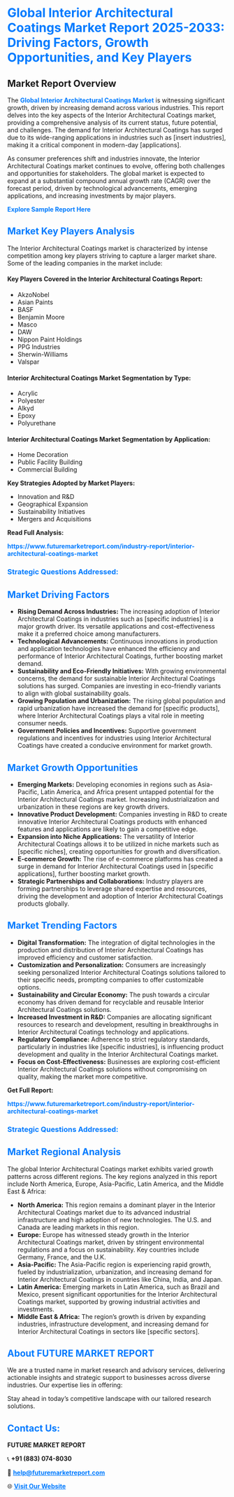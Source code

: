 <h1 style="color: #007BFF;">Global Interior Architectural Coatings Market Report 2025-2033: Driving Factors, Growth Opportunities, and Key Players</h1>

<section id="overview">
<h2>Market Report Overview</h2>
<p>The <a href="https://www.futuremarketreport.com/industry-report/interior-architectural-coatings-market" style="color: #007BFF; text-decoration: none;"><strong>Global Interior Architectural Coatings Market</strong></a> is witnessing significant growth, driven by increasing demand across various industries. This report delves into the key aspects of the Interior Architectural Coatings market, providing a comprehensive analysis of its current status, future potential, and challenges. The demand for Interior Architectural Coatings has surged due to its wide-ranging applications in industries such as [insert industries], making it a critical component in modern-day [applications].</p>
<p>As consumer preferences shift and industries innovate, the Interior Architectural Coatings market continues to evolve, offering both challenges and opportunities for stakeholders. The global market is expected to expand at a substantial compound annual growth rate (CAGR) over the forecast period, driven by technological advancements, emerging applications, and increasing investments by major players.</p>
</section>

<section id="overview">
<p><a href="https://www.futuremarketreport.com/request-sample/reportId=63410" style="color: #007BFF; text-decoration: none;"><strong>Explore Sample Report Here</strong></a></p>
</section>

<section id="key-players">
<h2 style="color: #007BFF;">Market Key Players Analysis</h2>
<p>The Interior Architectural Coatings market is characterized by intense competition among key players striving to capture a larger market share. Some of the leading companies in the market include:</p>
<h4>Key Players Covered in the Interior Architectural Coatings Report:</h4>
<ul><li>AkzoNobel</li><li>Asian Paints</li><li>BASF</li><li>Benjamin Moore</li><li>Masco</li><li>DAW</li><li>Nippon Paint Holdings</li><li>PPG Industries</li><li>Sherwin-Williams</li><li>Valspar</li></ul>
<h4>Interior Architectural Coatings Market Segmentation by Type:</h4>
<ul><li>Acrylic</li><li>Polyester</li><li>Alkyd</li><li>Epoxy</li><li>Polyurethane</li></ul>

<h4>Interior Architectural Coatings Market Segmentation by Application:</h4>
<ul><li>Home Decoration</li><li>Public Facility Building</li><li>Commercial Building</li></ul>
<p><strong>Key Strategies Adopted by Market Players:</strong></p>
<ul>
<li>Innovation and R&D</li>
<li>Geographical Expansion</li>
<li>Sustainability Initiatives</li>
<li>Mergers and Acquisitions</li>
</ul>
</section>

<section>
<p><strong>Read Full Analysis: </strong></p><a href="https://www.futuremarketreport.com/industry-report/interior-architectural-coatings-market" style="color: #007BFF; text-decoration: none;"><strong>https://www.futuremarketreport.com/industry-report/interior-architectural-coatings-market</strong></a>
<h3 style="color: #007BFF;">Strategic Questions Addressed:</h3>
</section>

<section id="driving-factors">
<h2 style="color: #007BFF;">Market Driving Factors</h2>
<ul>
<li><strong>Rising Demand Across Industries:</strong> The increasing adoption of Interior Architectural Coatings in industries such as [specific industries] is a major growth driver. Its versatile applications and cost-effectiveness make it a preferred choice among manufacturers.</li>
<li><strong>Technological Advancements:</strong> Continuous innovations in production and application technologies have enhanced the efficiency and performance of Interior Architectural Coatings, further boosting market demand.</li>
<li><strong>Sustainability and Eco-Friendly Initiatives:</strong> With growing environmental concerns, the demand for sustainable Interior Architectural Coatings solutions has surged. Companies are investing in eco-friendly variants to align with global sustainability goals.</li>
<li><strong>Growing Population and Urbanization:</strong> The rising global population and rapid urbanization have increased the demand for [specific products], where Interior Architectural Coatings plays a vital role in meeting consumer needs.</li>
<li><strong>Government Policies and Incentives:</strong> Supportive government regulations and incentives for industries using Interior Architectural Coatings have created a conducive environment for market growth.</li>
</ul>
</section>

<section id="growth-opportunities">
<h2 style="color: #007BFF;">Market Growth Opportunities</h2>
<ul>
<li><strong>Emerging Markets:</strong> Developing economies in regions such as Asia-Pacific, Latin America, and Africa present untapped potential for the Interior Architectural Coatings market. Increasing industrialization and urbanization in these regions are key growth drivers.</li>
<li><strong>Innovative Product Development:</strong> Companies investing in R&D to create innovative Interior Architectural Coatings products with enhanced features and applications are likely to gain a competitive edge.</li>
<li><strong>Expansion into Niche Applications:</strong> The versatility of Interior Architectural Coatings allows it to be utilized in niche markets such as [specific niches], creating opportunities for growth and diversification.</li>
<li><strong>E-commerce Growth:</strong> The rise of e-commerce platforms has created a surge in demand for Interior Architectural Coatings used in [specific applications], further boosting market growth.</li>
<li><strong>Strategic Partnerships and Collaborations:</strong> Industry players are forming partnerships to leverage shared expertise and resources, driving the development and adoption of Interior Architectural Coatings products globally.</li>
</ul>
</section>

<section id="trending-factors">
<h2 style="color: #007BFF;">Market Trending Factors</h2>
<ul>
<li><strong>Digital Transformation:</strong> The integration of digital technologies in the production and distribution of Interior Architectural Coatings has improved efficiency and customer satisfaction.</li>
<li><strong>Customization and Personalization:</strong> Consumers are increasingly seeking personalized Interior Architectural Coatings solutions tailored to their specific needs, prompting companies to offer customizable options.</li>
<li><strong>Sustainability and Circular Economy:</strong> The push towards a circular economy has driven demand for recyclable and reusable Interior Architectural Coatings solutions.</li>
<li><strong>Increased Investment in R&D:</strong> Companies are allocating significant resources to research and development, resulting in breakthroughs in Interior Architectural Coatings technology and applications.</li>
<li><strong>Regulatory Compliance:</strong> Adherence to strict regulatory standards, particularly in industries like [specific industries], is influencing product development and quality in the Interior Architectural Coatings market.</li>
<li><strong>Focus on Cost-Effectiveness:</strong> Businesses are exploring cost-efficient Interior Architectural Coatings solutions without compromising on quality, making the market more competitive.</li>
</ul>
</section>

<section>
<p><strong>Get Full Report: </strong></p><a href="https://www.futuremarketreport.com/industry-report/interior-architectural-coatings-market" style="color: #007BFF; text-decoration: none;"><strong>https://www.futuremarketreport.com/industry-report/interior-architectural-coatings-market</strong></a>
<h3 style="color: #007BFF;">Strategic Questions Addressed:</h3>
</section>


<section id="regional-analysis">
<h2 style="color: #007BFF;">Market Regional Analysis</h2>
<p>The global Interior Architectural Coatings market exhibits varied growth patterns across different regions. The key regions analyzed in this report include North America, Europe, Asia-Pacific, Latin America, and the Middle East & Africa:</p>
<ul>
<li><strong>North America:</strong> This region remains a dominant player in the Interior Architectural Coatings market due to its advanced industrial infrastructure and high adoption of new technologies. The U.S. and Canada are leading markets in this region.</li>
<li><strong>Europe:</strong> Europe has witnessed steady growth in the Interior Architectural Coatings market, driven by stringent environmental regulations and a focus on sustainability. Key countries include Germany, France, and the U.K.</li>
<li><strong>Asia-Pacific:</strong> The Asia-Pacific region is experiencing rapid growth, fueled by industrialization, urbanization, and increasing demand for Interior Architectural Coatings in countries like China, India, and Japan.</li>
<li><strong>Latin America:</strong> Emerging markets in Latin America, such as Brazil and Mexico, present significant opportunities for the Interior Architectural Coatings market, supported by growing industrial activities and investments.</li>
<li><strong>Middle East & Africa:</strong> The region’s growth is driven by expanding industries, infrastructure development, and increasing demand for Interior Architectural Coatings in sectors like [specific sectors].</li>
</ul>
</section>

<footer>
<h2 style="color: #007BFF;">About FUTURE MARKET REPORT</h2>
<p>We are a trusted name in market research and advisory services, delivering actionable insights and strategic support to businesses across diverse industries. Our expertise lies in offering:</p>

<p>Stay ahead in today’s competitive landscape with our tailored research solutions.</p>

<h2 style="color: #007BFF;">Contact Us:</h2>
<p><strong>FUTURE MARKET REPORT</strong></p>
<p>📞 <strong>+91 (883) 074-8030</strong></p>
<p>📧 <strong><a href="mailto:help@futuremarketreport.com" style="color: #007BFF;">help@futuremarketreport.com</a></strong></p>
<p>🌐 <strong><a href="https://www.futuremarketreport.com/" style="color: #007BFF;">Visit Our Website</a></strong></p>
</footer>